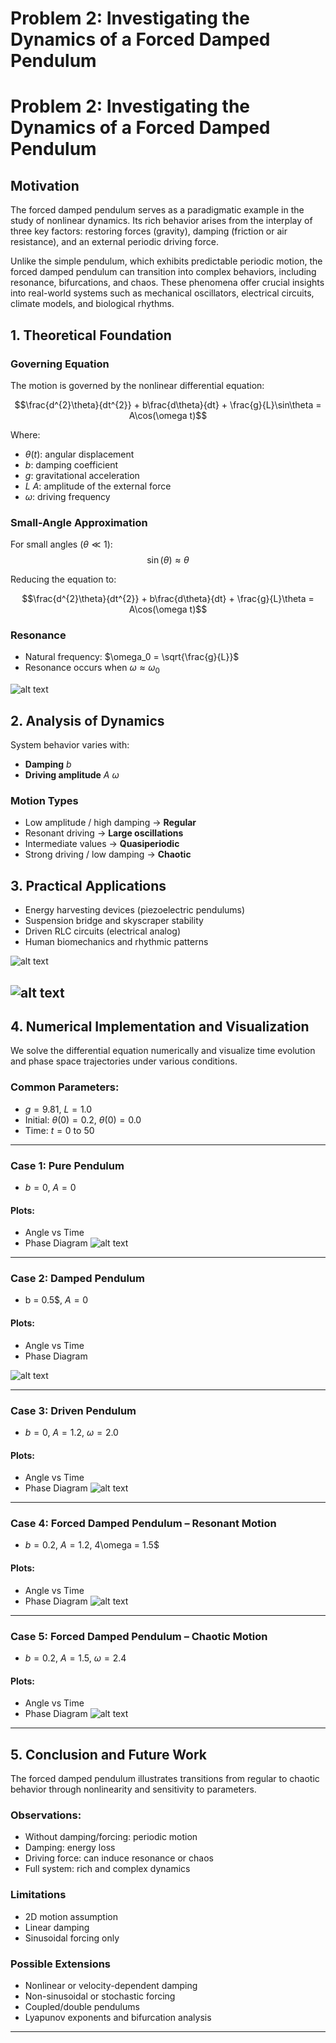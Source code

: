 # Problem 2: Investigating the Dynamics of a Forced Damped Pendulum
# Problem 2: Investigating the Dynamics of a Forced Damped Pendulum

## Motivation

The forced damped pendulum serves as a paradigmatic example in the study of nonlinear dynamics. Its rich behavior arises from the interplay of three key factors: restoring forces (gravity), damping (friction or air resistance), and an external periodic driving force.

Unlike the simple pendulum, which exhibits predictable periodic motion, the forced damped pendulum can transition into complex behaviors, including resonance, bifurcations, and chaos. These phenomena offer crucial insights into real-world systems such as mechanical oscillators, electrical circuits, climate models, and biological rhythms.

## 1. Theoretical Foundation

### Governing Equation

The motion is governed by the nonlinear differential equation:

$$\frac{d^{2}\theta}{dt^{2}} + b\frac{d\theta}{dt} + \frac{g}{L}\sin\theta = A\cos(\omega t)$$

Where:
- $\theta(t)$: angular displacement  
- $b$: damping coefficient  
- $g$: gravitational acceleration  
- $L$
$A$: amplitude of the external force  
- $\omega$: driving frequency

### Small-Angle Approximation

For small angles ($\theta \ll 1$):
$$\sin(\theta) \approx \theta$$

Reducing the equation to:

$$\frac{d^{2}\theta}{dt^{2}} + b\frac{d\theta}{dt} + \frac{g}{L}\theta = A\cos(\omega t)$$

### Resonance

- Natural frequency: $\omega_0 = \sqrt{\frac{g}{L}}$  
- Resonance occurs when $\omega \approx \omega_0$

![alt text](image-5.png)

## 2. Analysis of Dynamics

System behavior varies with:
- **Damping** $b$
- **Driving amplitude** $A$
$\omega$

### Motion Types
- Low amplitude / high damping → **Regular**
- Resonant driving → **Large oscillations**
- Intermediate values → **Quasiperiodic**
- Strong driving / low damping → **Chaotic**

## 3. Practical Applications

- Energy harvesting devices (piezoelectric pendulums)
- Suspension bridge and skyscraper stability
- Driven RLC circuits (electrical analog)
- Human biomechanics and rhythmic patterns

![alt text](image-6.png)

![alt text](image-7.png)
---

## 4. Numerical Implementation and Visualization

We solve the differential equation numerically and visualize time evolution and phase space trajectories under various conditions.

### Common Parameters:
- $g = 9.81$, $L = 1.0$
- Initial: $\theta(0) = 0.2$, $\dot{\theta}(0) = 0.0$
- Time: $t = 0$ to $50$

---

### **Case 1: Pure Pendulum**
- $b = 0$, $A = 0$

#### Plots:
- Angle vs Time  
- Phase Diagram
![alt text](image-8.png)



---

### **Case 2: Damped Pendulum**
- b = 0.5$, $A = 0$

#### Plots:
- Angle vs Time  
- Phase Diagram

![alt text](image-9.png)

---

### **Case 3: Driven Pendulum**
- $b = 0$, $A = 1.2$, $\omega = 2.0$

#### Plots:
- Angle vs Time  
- Phase Diagram
![alt text](image-10.png)



---

### **Case 4: Forced Damped Pendulum – Resonant Motion**
- $b = 0.2$, $A = 1.2$, 4\omega = 1.5$

#### Plots:
- Angle vs Time  
- Phase Diagram
![alt text](image-11.png)



---

### **Case 5: Forced Damped Pendulum – Chaotic Motion**
- $b = 0.2$, $A = 1.5$, $\omega = 2.4$

#### Plots:
- Angle vs Time  
- Phase Diagram
![alt text](image-12.png)



---

## 5. Conclusion and Future Work

The forced damped pendulum illustrates transitions from regular to chaotic behavior through nonlinearity and sensitivity to parameters.

### Observations:
- Without damping/forcing: periodic motion
- Damping: energy loss
- Driving force: can induce resonance or chaos
- Full system: rich and complex dynamics

### Limitations
- 2D motion assumption  
- Linear damping  
- Sinusoidal forcing only

### Possible Extensions
- Nonlinear or velocity-dependent damping  
- Non-sinusoidal or stochastic forcing  
- Coupled/double pendulums  
- Lyapunov exponents and bifurcation analysis

---








